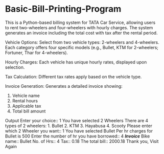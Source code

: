 # Basic-Bill-Printing-Program

This is a Python-based billing system for TATA Car Service, allowing users to rent two-wheelers and four-wheelers with hourly charges. The system generates an invoice including the total cost with tax after the rental period.


Vehicle Options:
Select from two vehicle types: 2-wheelers and 4-wheelers.
Each category offers four specific models (e.g., Bullet, KTM for 2-wheelers; Fortuner, Thar for 4-wheelers).

Hourly Charges:
Each vehicle has unique hourly rates, displayed upon selection.

Tax Calculation:
Different tax rates apply based on the vehicle type.

Invoice Generation:
Generates a detailed invoice showing:
  1. Vehicle name
  2. Rental hours
  3. Applicable tax
  4. Total bill amount

Output
Enter your choice:: 1
You have selected 2 Wheelers
There are 4 types of 2 wheelers:
       1. Bullet
       2. KTM
       3. Hayabusa
       4. Scooty
Please enter which 2 Wheeler you want:: 1
You have selected Bullet
Per hr charges for Bullet is 500
Enter the number of hr you have borrowed:: 4
*******Invoice*******
Bike name:: Bullet
No. of Hrs:: 4
Tax:: 0.18
The total bill:: 2000.18
Thank you, Visit Again
